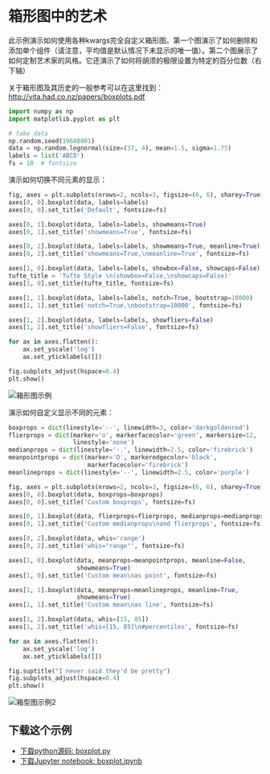 # 箱形图中的艺术

此示例演示如何使用各种kwargs完全自定义箱形图。第一个图演示了如何删除和添加单个组件（请注意，平均值是默认情况下未显示的唯一值）。第二个图展示了如何定制艺术家的风格。它还演示了如何将胡须的极限设置为特定的百分位数（右下轴）

关于箱形图及其历史的一般参考可以在这里找到：http://vita.had.co.nz/papers/boxplots.pdf

```python
import numpy as np
import matplotlib.pyplot as plt

# fake data
np.random.seed(19680801)
data = np.random.lognormal(size=(37, 4), mean=1.5, sigma=1.75)
labels = list('ABCD')
fs = 10  # fontsize
```

演示如何切换不同元素的显示：

```python
fig, axes = plt.subplots(nrows=2, ncols=3, figsize=(6, 6), sharey=True)
axes[0, 0].boxplot(data, labels=labels)
axes[0, 0].set_title('Default', fontsize=fs)

axes[0, 1].boxplot(data, labels=labels, showmeans=True)
axes[0, 1].set_title('showmeans=True', fontsize=fs)

axes[0, 2].boxplot(data, labels=labels, showmeans=True, meanline=True)
axes[0, 2].set_title('showmeans=True,\nmeanline=True', fontsize=fs)

axes[1, 0].boxplot(data, labels=labels, showbox=False, showcaps=False)
tufte_title = 'Tufte Style \n(showbox=False,\nshowcaps=False)'
axes[1, 0].set_title(tufte_title, fontsize=fs)

axes[1, 1].boxplot(data, labels=labels, notch=True, bootstrap=10000)
axes[1, 1].set_title('notch=True,\nbootstrap=10000', fontsize=fs)

axes[1, 2].boxplot(data, labels=labels, showfliers=False)
axes[1, 2].set_title('showfliers=False', fontsize=fs)

for ax in axes.flatten():
    ax.set_yscale('log')
    ax.set_yticklabels([])

fig.subplots_adjust(hspace=0.4)
plt.show()
```

![箱形图示例](https://matplotlib.org/_images/sphx_glr_boxplot_001.png)

演示如何自定义显示不同的元素：

```python
boxprops = dict(linestyle='--', linewidth=3, color='darkgoldenrod')
flierprops = dict(marker='o', markerfacecolor='green', markersize=12,
                  linestyle='none')
medianprops = dict(linestyle='-.', linewidth=2.5, color='firebrick')
meanpointprops = dict(marker='D', markeredgecolor='black',
                      markerfacecolor='firebrick')
meanlineprops = dict(linestyle='--', linewidth=2.5, color='purple')

fig, axes = plt.subplots(nrows=2, ncols=3, figsize=(6, 6), sharey=True)
axes[0, 0].boxplot(data, boxprops=boxprops)
axes[0, 0].set_title('Custom boxprops', fontsize=fs)

axes[0, 1].boxplot(data, flierprops=flierprops, medianprops=medianprops)
axes[0, 1].set_title('Custom medianprops\nand flierprops', fontsize=fs)

axes[0, 2].boxplot(data, whis='range')
axes[0, 2].set_title('whis="range"', fontsize=fs)

axes[1, 0].boxplot(data, meanprops=meanpointprops, meanline=False,
                   showmeans=True)
axes[1, 0].set_title('Custom mean\nas point', fontsize=fs)

axes[1, 1].boxplot(data, meanprops=meanlineprops, meanline=True,
                   showmeans=True)
axes[1, 1].set_title('Custom mean\nas line', fontsize=fs)

axes[1, 2].boxplot(data, whis=[15, 85])
axes[1, 2].set_title('whis=[15, 85]\n#percentiles', fontsize=fs)

for ax in axes.flatten():
    ax.set_yscale('log')
    ax.set_yticklabels([])

fig.suptitle("I never said they'd be pretty")
fig.subplots_adjust(hspace=0.4)
plt.show()
```

![箱型图示例2](https://matplotlib.org/_images/sphx_glr_boxplot_002.png)

## 下载这个示例
            
- [下载python源码: boxplot.py](https://matplotlib.org/_downloads/boxplot.py)
- [下载Jupyter notebook: boxplot.ipynb](https://matplotlib.org/_downloads/boxplot.ipynb)